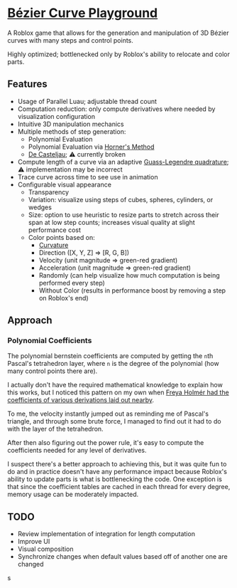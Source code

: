 # [Bézier Curve Playground](https://www.roblox.com/games/18999429595/B-zier-Curve-Playground)

A Roblox game that allows for the generation and manipulation of 3D Bézier curves with many steps and control points.

Highly optimized; bottlenecked only by Roblox's ability to relocate and color parts.

## Features
- Usage of Parallel Luau; adjustable thread count
- Computation reduction: only compute derivatives where needed by visualization configuration
- Intuitive 3D manipulation mechanics
- Multiple methods of step generation:
  - Polynomial Evaluation
  - Polynomial Evaluation via [Horner's Method](https://en.wikipedia.org/wiki/Horner%27s_method)
  - [De Casteljau](https://en.wikipedia.org/wiki/De_Casteljau's_algorithm); ⚠️ currently broken
- Compute length of a curve via an adaptive [Guass-Legendre quadrature](https://en.wikipedia.org/wiki/Gauss%E2%80%93Legendre_quadrature); ⚠️ implementation may be incorrect
- Trace curve across time to see use in animation
- Configurable visual appearance
  - Transparency
  - Variation: visualize using steps of cubes, spheres, cylinders, or wedges
  - Size: option to use heuristic to resize parts to stretch across their span at low step counts; increases visual quality at slight performance cost
  - Color points based on:
    - [Curvature](https://en.wikipedia.org/wiki/Curvature#In_terms_of_a_general_parametrization)
    - Direction ([X, Y, Z] => [R, G, B])
    - Velocity (unit magnitude => green-red gradient)
    - Acceleration (unit magnitude => green-red gradient)
    - Randomly (can help visualize how much computation is being performed every step)
    - Without Color (results in performance boost by removing a step on Roblox's end)

## Approach

### Polynomial Coefficients

The polynomial bernstein coefficients are computed by getting the `n`th Pascal's tetrahedron layer, where `n` is the degree of the polynomial (how many control points there are).

I actually don't have the required mathematical knowledge to explain how this works, but I noticed this pattern on my own when [Freya Holmér had the coefficients of various derivations laid out nearby](https://youtu.be/aVwxzDHniEw?t=532).

To me, the velocity instantly jumped out as reminding me of Pascal's triangle, and through some brute force, I managed to find out it had to do with the layer of the tetrahedron.

After then also figuring out the power rule, it's easy to compute the coefficients needed for any level of derivatives.

I suspect there's a better approach to achieving this, but it was quite fun to do and in practice doesn't have any performance impact because Roblox's ability to update parts is what is bottlenecking the code.
One exception is that since the coefficient tables are cached in each thread for every degree, memory usage can be moderately impacted.

## TODO
- Review implementation of integration for length computation
- Improve UI
 - Visual composition
 - Synchronize changes when default values based off of another one are changed
 <!--
   The thread count defaults to a number based on the current resolution.
	 If the resolution changes, the thread count will change if it hasn't been explicitly set by the user.
	 However, this will not be reflected on the UI, and there isn't any way to go back to the original behavior afterwards.
	 This is not ideal.
	-->s
